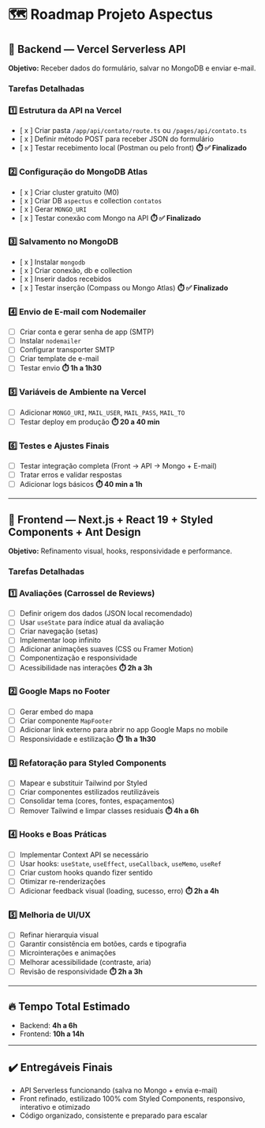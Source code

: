 # 🗺️ Roadmap Projeto Aspectus

## 🚀 Backend — Vercel Serverless API

**Objetivo:** Receber dados do formulário, salvar no MongoDB e enviar e-mail.

### Tarefas Detalhadas

### 1️⃣ Estrutura da API na Vercel
- [ x ] Criar pasta `/app/api/contato/route.ts` ou `/pages/api/contato.ts`
- [ x ] Definir método POST para receber JSON do formulário
- [ x ] Testar recebimento local (Postman ou pelo front)
**⏱️ ✅ Finalizado**

### 2️⃣ Configuração do MongoDB Atlas
- [ x ] Criar cluster gratuito (M0)
- [ x ] Criar DB `aspectus` e collection `contatos`
- [ x ] Gerar `MONGO_URI`
- [ x ] Testar conexão com Mongo na API
**⏱️ ✅ Finalizado**

### 3️⃣ Salvamento no MongoDB
- [ x ] Instalar `mongodb`
- [ x ] Criar conexão, db e collection
- [ x ] Inserir dados recebidos
- [ x ] Testar inserção (Compass ou Mongo Atlas)
**⏱️ ✅ Finalizado**

### 4️⃣ Envio de E-mail com Nodemailer
- [ ] Criar conta e gerar senha de app (SMTP)
- [ ] Instalar `nodemailer`
- [ ] Configurar transporter SMTP
- [ ] Criar template de e-mail
- [ ] Testar envio
**⏱️ 1h a 1h30**

### 5️⃣ Variáveis de Ambiente na Vercel
- [ ] Adicionar `MONGO_URI`, `MAIL_USER`, `MAIL_PASS`, `MAIL_TO`
- [ ] Testar deploy em produção
**⏱️ 20 a 40 min**

### 6️⃣ Testes e Ajustes Finais
- [ ] Testar integração completa (Front → API → Mongo + E-mail)
- [ ] Tratar erros e validar respostas
- [ ] Adicionar logs básicos
**⏱️ 40 min a 1h**

---

## 🚀 Frontend — Next.js + React 19 + Styled Components + Ant Design

**Objetivo:** Refinamento visual, hooks, responsividade e performance.

### Tarefas Detalhadas

### 1️⃣ Avaliações (Carrossel de Reviews)
- [ ] Definir origem dos dados (JSON local recomendado)
- [ ] Usar `useState` para índice atual da avaliação
- [ ] Criar navegação (setas)
- [ ] Implementar loop infinito
- [ ] Adicionar animações suaves (CSS ou Framer Motion)
- [ ] Componentização e responsividade
- [ ] Acessibilidade nas interações
**⏱️ 2h a 3h**

### 2️⃣ Google Maps no Footer
- [ ] Gerar embed do mapa
- [ ] Criar componente `MapFooter`
- [ ] Adicionar link externo para abrir no app Google Maps no mobile
- [ ] Responsividade e estilização
**⏱️ 1h a 1h30**

### 3️⃣ Refatoração para Styled Components
- [ ] Mapear e substituir Tailwind por Styled
- [ ] Criar componentes estilizados reutilizáveis
- [ ] Consolidar tema (cores, fontes, espaçamentos)
- [ ] Remover Tailwind e limpar classes residuais
**⏱️ 4h a 6h**

### 4️⃣ Hooks e Boas Práticas
- [ ] Implementar Context API se necessário
- [ ] Usar hooks: `useState`, `useEffect`, `useCallback`, `useMemo`, `useRef`
- [ ] Criar custom hooks quando fizer sentido
- [ ] Otimizar re-renderizações
- [ ] Adicionar feedback visual (loading, sucesso, erro)
**⏱️ 2h a 4h**

### 5️⃣ Melhoria de UI/UX
- [ ] Refinar hierarquia visual
- [ ] Garantir consistência em botões, cards e tipografia
- [ ] Microinterações e animações
- [ ] Melhorar acessibilidade (contraste, aria)
- [ ] Revisão de responsividade
**⏱️ 2h a 3h**

---

## 🔥 Tempo Total Estimado
- Backend: **4h a 6h**
- Frontend: **10h a 14h**

---

## ✔️ Entregáveis Finais
- API Serverless funcionando (salva no Mongo + envia e-mail)
- Front refinado, estilizado 100% com Styled Components, responsivo, interativo e otimizado
- Código organizado, consistente e preparado para escalar

